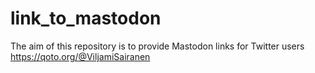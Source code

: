 # link_to_mastodon
The aim of this repository is to provide Mastodon links for Twitter users https://qoto.org/@ViljamiSairanen
